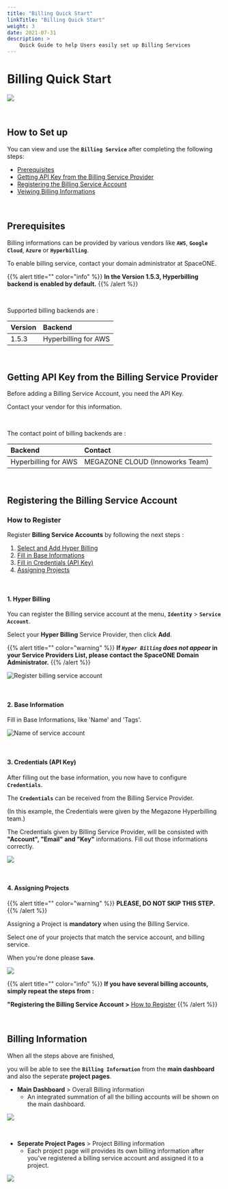 ```yaml
---
title: "Billing Quick Start"
linkTitle: "Billing Quick Start"
weight: 3
date: 2021-07-31
description: >
    Quick Guide to help Users easily set up Billing Services
---
```



# Billing Quick Start

![](/docs/guides/admin_guide/getting-started/billing_quick_start_img/billing_quick_start_img_01.png)

<br/>



## How to Set up

You can view and use the **`Billing Service`** after completing the following steps:

* [Prerequisites](#prerequisites)
* [Getting API Key from the Billing Service Provider](#getting-api-key-from-the-billing-service-provider)
* [Registering the Billing Service Account](#registering-the-billing-service-account)
* [Veiwing Billing Informations](#billing-information)

<br/>



## Prerequisites

Billing informations can be provided by various vendors like **`AWS`**, **`Google Cloud`**, **`Azure`** or **`Hyperbilling`**.

To enable billing service, contact your domain administrator at SpaceONE.

{{% alert title="" color="info" %}}
**In the Version 1.5.3, Hyperbilling backend is enabled by default.**
{{% /alert %}}

<br/>

Supported billing backends are :

| Version | Backend |
| :--- | :--- |
| 1.5.3 | Hyperbilling for AWS |

<br/>



## Getting API Key from the Billing Service Provider

Before adding a Billing Service Account, you need the API Key. 

Contact your vendor for this information.

<br/>

The contact point of billing backends are :

| Backend | Contact |
| :--- | :--- |
| Hyperbilling for AWS | MEGAZONE CLOUD \(Innoworks Team\) |

<br/>



## Registering the Billing Service Account

### How to Register

Register **Billing Service Accounts** by following the next steps :

1. [Select and Add Hyper Billing](#1-hyper-billing)
2. [Fill in Base Informations](#2-base-information)
3. [Fill in Credentials \(API Key\)](#3-credentials-api-key)
4. [Assigning Projects](#4-assigning-projects)

<br/>



#### 1. Hyper Billing

You can register the Billing service account at the menu, **`Identity`** > **`Service Account`**.

Select your **Hyper Billing** Service Provider, then click **Add**.

{{% alert title="" color="warning" %}}
**If _`Hyper Billing` does not appear_ in your Service Providers List, please contact the SpaceONE Domain Administrator.**
{{% /alert %}}

![Register billing service account](/docs/guides/admin_guide/getting-started/billing_quick_start_img/billing_quick_start_img_02.png)

<br/>



#### 2. Base Information
Fill in Base Informations, like 'Name' and 'Tags'.

![Name of service account](/docs/guides/admin_guide/getting-started/billing_quick_start_img/billing_quick_start_img_03.png)

<br/>



#### 3. Credentials \(API Key\)

After filling out the base information, you now have to configure **`Credentials`**.

The **`Credentials`** can be received from the Billing Service Provider. 

(In this example, the Credentials were given by the Megazone Hyperbilling team.)

The Credentials given by Billing Service Provider, will be consisted with **"Account", "Email" and "Key"** informations. Fill out those informations correctly.

![](/docs/guides/admin_guide/getting-started/billing_quick_start_img/billing_quick_start_img_04.png)

<br/>



#### 4. Assigning Projects

{{% alert title="" color="warning" %}}
**PLEASE, DO NOT SKIP THIS STEP.**
{{% /alert %}}

Assigning a Project is **mandatory** when using the Billing Service.

Select one of your projects that match the service account, and billing service. 

When you're done please **`Save`**. 

![](/docs/guides/admin_guide/getting-started/billing_quick_start_img/billing_quick_start_img_05.png)

{{% alert title="" color="info" %}}
**If you have several billing accounts, simply repeat the steps from :**

**"Registering the Billing Service Account >** [How to Register](#how-to-register)
{{% /alert %}}

<br/>



## Billing Information

When all the steps above are finished, 

you will be able to see the **`Billing Information`** from the **main dashboard** and also the seperate **project pages**.

* **Main Dashboard** > Overall Billing information
    * An integrated summation of all the billing accounts will be shown on the main dashboard.

![](/docs/guides/admin_guide/getting-started/billing_quick_start_img/billing_quick_start_img_06.png)

<br/>

* **Seperate Project Pages** > Project Billing information
    * Each project page will provides its own billing information after you've registered a billing service account and assigned it to a project.

![](/docs/guides/admin_guide/getting-started/billing_quick_start_img/billing_quick_start_img_07.png)

